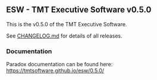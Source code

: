 ## ESW - TMT Executive Software v0.5.0

This is the v0.5.0 of the TMT Executive Software.

See [CHANGELOG.md](CHANGELOG.md) for details of all releases.

### Documentation

Paradox documentation can be found here: https://tmtsoftware.github.io/esw/0.5.0/
